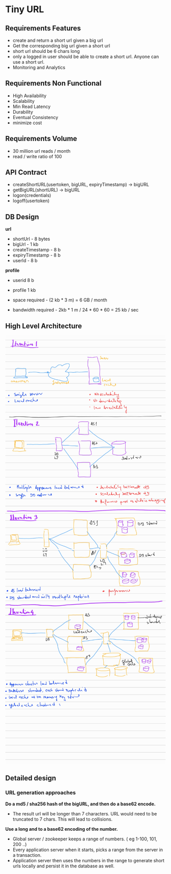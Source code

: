 
# Tiny URL

## Requirements Features
- create and return a short url given a big url
- Get the corresponding big url given a short url
- short url should be 6 chars long
- only a logged in user should be able to create a short url. Anyone can use a short url.
- Monitoring and Analytics


## Requirements Non Functional
- High Availability
- Scalability
- Min Read Latency
- Durability
- Eventual Consistency
- minimize cost

## Requirements Volume
- 30 million url reads / month
- read / write ratio of 100

## API Contract
- createShortURL(usertoken, bigURL, expiryTimestamp) -> bigURL
- getBigURL(shortURL) -> bigURL
- logon(credentials)
- logoff(usertoken)

## DB Design
**url**
- shortUrl    -   8 bytes
- bigUrl  -   1 kb
- createTimestamp - 8 b
- expiryTimestamp - 8 b
- userId - 8 b

**profile**
- userid  8 b
- profile 1 kb

- space required - (2 kb * 3 m) = 6 GB / month
- bandwidth required - 2kb * 1 m / 24 * 60 * 60 = 25 kb / sec


## High Level Architecture

![architecture diagrams](tinyarch_1.jpg)
![architecture diagrams](tinyarch_2.jpg) 


## Detailed design
### URL generation approaches
**Do a md5 / sha256 hash of the bigURL, and then do a base62 encode.**
- The result url will be longer than 7 characters. URL would need to be truncated to 7 chars. This will lead to collisions.
 
**Use a long and to a base62 encoding of the number.**
- Global server / zookeeper keeps a range of numbers. ( eg 1-100, 101, 200 ..)
- Every application server when it starts, picks a range from the server in a transaction.
- Application server then uses the numbers in the range to generate short urls locally and persist it in the database as well.